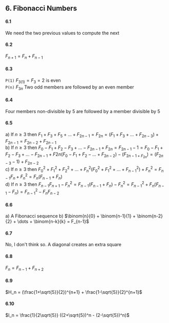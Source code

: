 ## 6. Fibonacci Numbers

#### 6.1
We need the two previous values to compute the next


#### 6.2
$F_{n+1} = F_n + F_{n-1}$


#### 6.3
`P(1)` $F_{3(1)} = F_3 = 2$ is even  
`P(n)` $F_{3n}$ Two odd members are followed by an even member  


#### 6.4
Four members non-divisible by 5 are followed by a member divisible by 5  


#### 6.5
a) If $n\geq 3$ then $F_1 + F_3 + F_5 + \dots + F_{2n-1} = F_{2n} = (F_1 + F_3 + \dots + F_{2n-3}) + F_{2n-1} = F_{2n-2} + F_{2n-1}$  
b) If $n\geq 3$ then $F_0 - F_1 + F_2 - F_3 + \dots - F_{2n-1} + F_{2n} = F_{2n-1} - 1 = F_0 - F_1 + F_2 - F_3 + \dots - F_{2n-1} + F{2n}(F_0-F_1+F_2-\dots +F_{2n-2}) - (F_{2n-1 + F_{2n}}) = (F_{2n-3} -1) + F_{2n-2}$  
c) If $n\geq 3$ then $F^2_0 + F^2_1 + F^2_2 + \dots + F^2_n(F^2_0+F^2_1+\dots +F^2_{n-1}) + F^2_n = F_{n-1} F_n + F^2_n = F_n(F_{n-1} + F_n)$  
d) If $n\geq 3$ then $F_{n-1} F_{n+1} - F^2_n = F_{n-1} (F_{n-1} + F_n) - F^2_n = F^2_{n-1} + F_n(F_{n-1} - F_n) = F^2_{n-1} - F_n F_{n-2}$  


#### 6.6
a) A Fibonacci sequence
b) $\binom{n}{0} + \binom{n-1}{1} + \binom{n-2}{2} + \dots + \binom{n-k}{k} = F_{n-1}$


#### 6.7
No, I don't think so. A diagonal creates an extra square


#### 6.8
$F_n = F_{n-1} + F_{n+2}$


#### 6.9
$H_n = (\frac{1+\sqrt{5}}{2})^{n+1} + \frac{1-\sqrt{5}}{2}^{n+1}$


#### 6.10
$I_n = \frac{1}{2\sqrt{5}} ((2+\sqrt{5})^n - (2-\sqrt{5})^n)$

